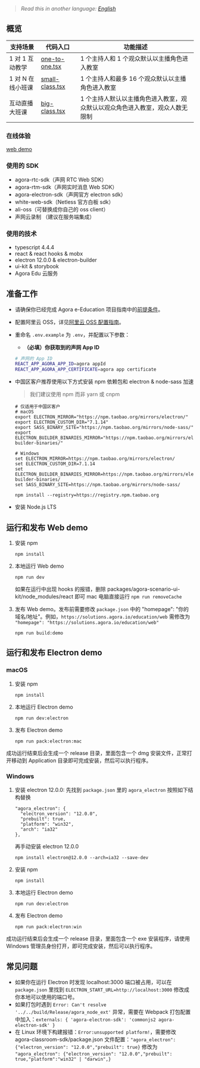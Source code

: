 > _Read this in another language: [English](README.md)_

## 概览

| 支持场景 | 代码入口 | 功能描述 |
| --- | --- | --- |
| 1 对 1 互动教学 | [one-to-one.tsx](https://github.com/AgoraIO-Usecase/eEducation/blob/master/education_web/src/pages/classroom/one-to-one.tsx) | 1 个主持人和 1 个观众默认以主播角色进入教室 |
| 1 对 N 在线小班课 | [small-class.tsx](https://github.com/AgoraIO-Usecase/eEducation/blob/master/education_web/src/pages/classroom/small-class.tsx) | 1 个主持人和最多 16 个观众默认以主播角色进入教室 |
| 互动直播大班课 | [big-class.tsx](https://github.com/AgoraIO-Usecase/eEducation/blob/master/education_web/src/pages/classroom/big-class.tsx) | 1 个主持人默认以主播角色进入教室，观众默认以观众角色进入教室，观众人数无限制 |

### 在线体验

[web demo](https://solutions.agora.io/education/web_v2/)

### 使用的 SDK

- agora-rtc-sdk（声网 RTC Web SDK）
- agora-rtm-sdk（声网实时消息 Web SDK）
- agora-electron-sdk（声网官方 electron sdk）
- white-web-sdk（Netless 官方白板 sdk）
- ali-oss（可替换成你自己的 oss client）
- 声网云录制 （建议在服务端集成）

### 使用的技术

- typescript 4.4.4
- react & react hooks & mobx
- electron 12.0.0 & electron-builder
- ui-kit & storybook
- Agora Edu 云服务

## 准备工作

- 请确保你已经完成 Agora e-Education 项目指南中的[前提条件](../README.zh.md#prerequisites)。
- 配置阿里云 OSS，详见[阿里云 OSS 配置指南](https://github.com/AgoraIO-Usecase/eEducation/wiki/%E9%98%BF%E9%87%8C%E4%BA%91OSS%E9%85%8D%E7%BD%AE%E6%8C%87%E5%8D%97)。
- 重命名 `.env.example` 为 `.env`，并配置以下参数：

  - **（必填）你获取到的声网 App ID**

  ```bash
  # 声网的 App ID
  REACT_APP_AGORA_APP_ID=agora appId
  REACT_APP_AGORA_APP_CERTIFICATE=agora app certificate
  ```

- 中国区客户推荐使用以下方式安装 npm 依赖包和 electron & node-sass 加速

  > 我们建议使用 npm 而非 yarn 或 cnpm

  ```
  # 仅适用于中国区客户
  # macOS
  export ELECTRON_MIRROR="https://npm.taobao.org/mirrors/electron/"
  export ELECTRON_CUSTOM_DIR="7.1.14"
  export SASS_BINARY_SITE="https://npm.taobao.org/mirrors/node-sass/"
  export ELECTRON_BUILDER_BINARIES_MIRROR="https://npm.taobao.org/mirrors/electron-builder-binaries/"

  # Windows
  set ELECTRON_MIRROR=https://npm.taobao.org/mirrors/electron/
  set ELECTRON_CUSTOM_DIR=7.1.14
  set ELECTRON_BUILDER_BINARIES_MIRROR=https://npm.taobao.org/mirrors/electron-builder-binaries/
  set SASS_BINARY_SITE=https://npm.taobao.org/mirrors/node-sass/

  npm install --registry=https://registry.npm.taobao.org
  ```

- 安装 Node.js LTS

## 运行和发布 Web demo

1. 安装 npm

   ```
   npm install
   ```

2. 本地运行 Web demo

   ```
   npm run dev
   ```

   如果在运行中出现 hooks 的报错，删除 packages/agora-scenario-ui-kit/node_modules/react 即可 mac 电脑直接运行 `npm run removeCache`

3. 发布 Web demo。发布前需要修改 `package.json` 中的 "homepage": "你的域名/地址"。例如，`https://solutions.agora.io/education/web` 需修改为 `"homepage": "https://solutions.agora.io/education/web"`

   ```
   npm run build:demo
   ```

## 运行和发布 Electron demo

### macOS

1. 安装 npm

   ```
   npm install
   ```

2. 本地运行 Electron demo

   ```
   npm run dev:electron
   ```

3. 发布 Electron demo

   ```
   npm run pack:electron:mac
   ```

成功运行结束后会生成一个 release 目录，里面包含一个 dmg 安装文件，正常打开移动到 Application 目录即可完成安装，然后可以执行程序。

### Windows

1. 安装 electron 12.0.0: 先找到 `package.json` 里的 `agora_electron` 按照如下结构替换
   ```
   "agora_electron": {
     "electron_version": "12.0.0",
     "prebuilt": true,
     "platform": "win32",
     "arch": "ia32"
   },
   ```
   再手动安装 electron 12.0.0
   ```
   npm install electron@12.0.0 --arch=ia32 --save-dev
   ```
2. 安装 npm

   ```
   npm install
   ```

3. 本地运行 Electron demo

   ```
   npm run dev:electron
   ```

4. 发布 Electron demo

   ```
   npm run pack:electron:win
   ```

成功运行结束后会生成一个 release 目录，里面包含一个 exe 安装程序，请使用 Windows 管理员身份打开，即可完成安装，然后可以执行程序。

## 常见问题

- 如果你在运行 Electron 时发现 localhost:3000 端口被占用，可以在 `package.json` 里找到 `ELECTRON_START_URL=http://localhost:3000` 修改成你本地可以使用的端口号。
- 如果打包时遇到 `Error: Can't resolve '../../build/Release/agora_node_ext'` 异常，需要在 Webpack 打包配置中加入：`externals: { 'agora-electron-sdk': 'commonjs2 agora-electron-sdk' }`
- 在 Linux 环境下构建报错：`Error:unsupported platform!`，需要修改 agora-classroom-sdk/package.json 文件配置：`"agora_electron": {"electron_version": "12.0.0","prebuilt": true}` 修改为 `"agora_electron": {"electron_version": "12.0.0","prebuilt": true,"platform":"win32" | "darwin",}`

